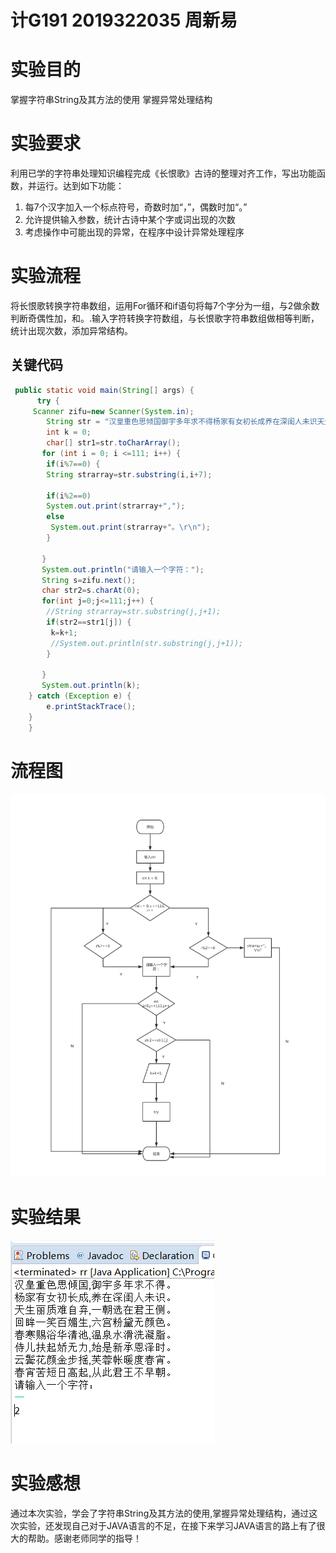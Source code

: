 # 计G191 2019322035 周新易
# 实验目的
掌握字符串String及其方法的使用
掌握异常处理结构
# 实验要求
利用已学的字符串处理知识编程完成《长恨歌》古诗的整理对齐工作，写出功能函数，并运行。达到如下功能：
1.	每7个汉字加入一个标点符号，奇数时加“，”，偶数时加“。”
2.	允许提供输入参数，统计古诗中某个字或词出现的次数
3.	考虑操作中可能出现的异常，在程序中设计异常处理程序
# 实验流程
将长恨歌转换字符串数组，运用For循环和if语句将每7个字分为一组，与2做余数判断奇偶性加，和。.输入字符转换字符数组，与长恨歌字符串数组做相等判断，统计出现次数，添加异常结构。
## 关键代码
```JAVA
 public static void main(String[] args) {
      try {
     Scanner zifu=new Scanner(System.in);
        String str = "汉皇重色思倾国御宇多年求不得杨家有女初长成养在深闺人未识天生丽质难自弃一朝选在君王侧回眸一笑百媚生六宫粉黛无颜色春寒赐浴华清池温泉水滑洗凝脂侍儿扶起娇无力始是新承恩泽时云鬓花颜金步摇芙蓉帐暖度春宵春宵苦短日高起从此君王不早朝";
        int k = 0;
        char[] str1=str.toCharArray();
       for (int i = 0; i <=111; i++) {
        if(i%7==0) {
        String strarray=str.substring(i,i+7);
       
        if(i%2==0)
        System.out.print(strarray+",");
        else 
         System.out.print(strarray+"。\r\n");
        }
   
       }
       System.out.println("请输入一个字符：");
       String s=zifu.next();
       char str2=s.charAt(0);
       for(int j=0;j<=111;j++) {
        //String strarray=str.substring(j,j+1);
        if(str2==str1[j]) {
         k=k+1;
         //System.out.println(str.substring(j,j+1));
        }
       
       }	
       System.out.println(k);   
    } catch (Exception e) {
        e.printStackTrace();
    }
    }
```
# 流程图
![哎呀](https://github.com/Juejianglaozhou/TEST/blob/master/流程图.png)
# 实验结果
![哎呀](https://github.com/Juejianglaozhou/TEST/blob/master/结果.png)
# 实验感想
通过本次实验，学会了字符串String及其方法的使用,掌握异常处理结构，通过这次实验，还发现自己对于JAVA语言的不足，在接下来学习JAVA语言的路上有了很大的帮助。感谢老师同学的指导！
